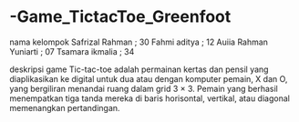# -Game_TictacToe_Greenfoot
nama kelompok
  Safrizal Rahman ; 30
  Fahmi aditya ; 12 
  Auiia Rahman Yuniarti ; 07
  Tsamara ikmalia ; 34

deskripsi game
         Tic-tac-toe adalah permainan kertas dan pensil yang diaplikasikan ke digital untuk dua atau dengan komputer pemain, X dan O, yang bergiliran menandai ruang dalam grid    3 × 3. Pemain yang berhasil menempatkan tiga tanda mereka di baris horisontal, vertikal, atau diagonal memenangkan pertandingan. 
